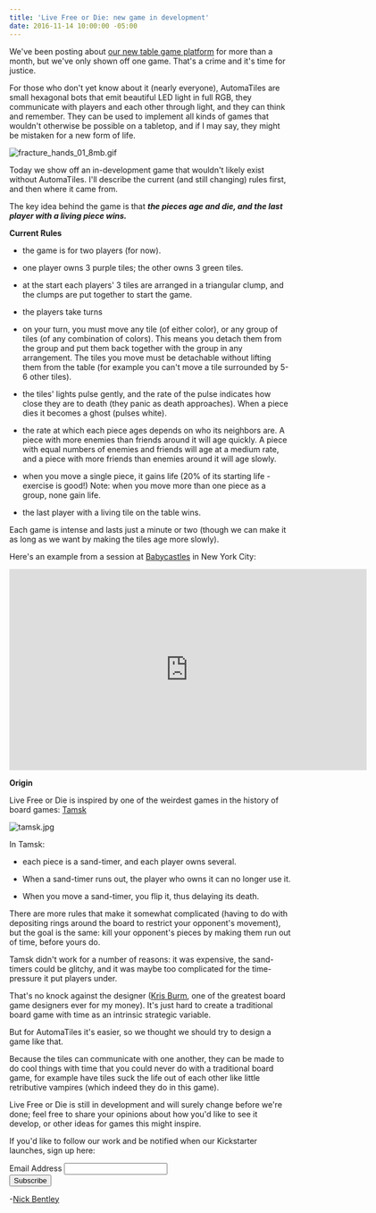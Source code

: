 ```yaml
---
title: 'Live Free or Die: new game in development'
date: 2016-11-14 10:00:00 -05:00
---
```


We've been posting about [our new table game platform](http://move38.com/blog/a-board-game-that-thinks/) for more than a month, but we've only shown off one game. That's a crime and it's time for justice.

For those who don't yet know about it (nearly everyone), AutomaTiles are small hexagonal bots that emit beautiful LED light in full RGB, they communicate with players and each other through light, and they can think and remember. They can be used to implement all kinds of games that wouldn't otherwise be possible on a tabletop, and if I may say, they might be mistaken for a new form of life.

![fracture_hands_01_8mb.gif](/uploads/fracture_hands_01_8mb.gif)

Today we show off an in-development game that wouldn't likely exist without AutomaTiles. I'll describe the current (and still changing) rules first, and then where it came from.

The key idea behind the game is that ***the pieces age and die, and the last player with a living piece wins.***

**Current Rules**

* the game is for two players (for now).

* one player owns 3 purple tiles; the other owns 3 green tiles.

* at the start each players' 3 tiles are arranged in a triangular clump, and the clumps are put together to start the game.

* the players take turns

* on your turn, you must move any tile (of either color), or any group of tiles (of any combination of colors). This means you detach them from the group and put them back together with the group in any arrangement. The tiles you move must be detachable without lifting them from the table (for example you can't move a tile surrounded by 5-6 other tiles).

* the tiles' lights pulse gently, and the rate of the pulse indicates how close they are to death (they panic as death approaches). When a piece dies it becomes a ghost (pulses white).

* the rate at which each piece ages depends on who its neighbors are. A piece with more enemies than friends around it will age quickly. A piece with equal numbers of enemies and friends will age at a medium rate, and a piece with more friends than enemies around it will age slowly.

* when you move a single piece, it gains life (20% of its starting life - exercise is good!) Note: when you move more than one piece as a group, none gain life.

* the last player with a living tile on the table wins.

Each game is intense and lasts just a minute or two (though we can make it as long as we want by making the tiles age more slowly).

Here's an example from a session at [Babycastles](http://babycastles.com/) in New York City:

<iframe width="640" height="360" src="https://www.youtube.com/embed/0udWYEfeGyA" frameborder="0" allowfullscreen></iframe>

**Origin**

Live Free or Die is inspired by one of the weirdest games in the history of board games: [Tamsk](https://boardgamegeek.com/boardgame/108/tamsk)

![tamsk.jpg](/uploads/tamsk.jpg)

In Tamsk:

* each piece is a sand-timer, and each player owns several.

* When a sand-timer runs out, the player who owns it can no longer use it.

* When you move a sand-timer, you flip it, thus delaying its death.

There are more rules that make it somewhat complicated (having to do with depositing rings around the board to restrict your opponent's movement), but the goal is the same: kill your opponent's pieces by making them run out of time, before yours do.

Tamsk didn't work for a number of reasons: it was expensive, the sand-timers could be glitchy, and it was maybe too complicated for the time-pressure it put players under.

That's no knock against the designer ([Kris Burm](https://en.wikipedia.org/wiki/Kris_Burm), one of the greatest board game designers ever for my money). It's just hard to create a traditional board game with time as an intrinsic strategic variable.

But for AutomaTiles it's easier, so we thought we should try to design a game like that.

Because the tiles can communicate with one another, they can be made to do cool things with time that you could never do with a traditional board game, for example have tiles suck the life out of each other like little retributive vampires (which indeed they do in this game).

Live Free or Die is still in development and will surely change before we're done; feel free to share your opinions about how you'd like to see it develop, or other ideas for games this might inspire.

If you'd like to follow our work and be notified when our Kickstarter launches, sign up here:

<!-- Begin MailChimp Signup Form -->
<link href="//cdn-images.mailchimp.com/embedcode/classic-10_7.css" rel="stylesheet" type="text/css">
<style type="text/css">
\#mc_embed_signup{background:#fff; padding:0 10px 0 0px; margin:0 0 20px 0; max-width:300px; clear:left;}
</style>
<div id="mc_embed_signup">
<form action="//automatiles.us14.list-manage.com/subscribe/post?u=7857fa104de3ffc5bbe78d94c&id=c82a234f7c" method="post" id="mc-embedded-subscribe-form" name="mc-embedded-subscribe-form" class="validate" target="_blank" novalidate>
<div id="mc_embed_signup_scroll">
<div class="mc-field-group">
<label for="mce-EMAIL">Email Address</label>
<input type="email" value="" name="EMAIL" class="required email" id="mce-EMAIL">
</div>
<div id="mce-responses" class="clear">
<div class="response" id="mce-error-response" style="display:none"></div>
<div class="response" id="mce-success-response" style="display:none"></div>
</div>    <!-- real people should not fill this in and expect good things - do not remove this or risk form bot signups-->
<div style="position: absolute; left: -5000px;" aria-hidden="true"><input type="text" name="b_7857fa104de3ffc5bbe78d94c_c82a234f7c" tabindex="-1" value=""></div>
<div class="clear"><input type="submit" value="Subscribe" name="subscribe" id="mc-embedded-subscribe" class="button"></div>
</div>
</form>
</div>
<script type='text/javascript' src='//s3.amazonaws.com/downloads.mailchimp.com/js/mc-validate.js'></script><script type='text/javascript'>(function($) {window.fnames = new Array(); window.ftypes = new Array();fnames\[0\]='EMAIL';ftypes\[0\]='email';fnames\[1\]='FNAME';ftypes\[1\]='text';fnames\[2\]='LNAME';ftypes\[2\]='text';}(jQuery));var $mcj = jQuery.noConflict(true);</script>
<!--End mc_embed_signup-->

-[Nick Bentley](https://nickbentleygames.wordpress.com/)